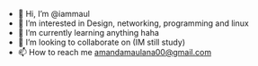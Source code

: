 - 👋 Hi, I’m @iammaul
- 👀 I’m interested in Design, networking, programming and linux
- 🌱 I’m currently learning anything haha
- 💞️ I’m looking to collaborate on (IM still study)
- 📫 How to reach me amandamaulana00@gmail.com

<!---
Maulana-00/Maulana-00 is a ✨ special ✨ repository because its `README.md` (this file) appears on your GitHub profile.
You can click the Preview link to take a look at your changes.
--->
